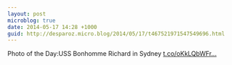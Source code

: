 ```yaml
---
layout: post
microblog: true
date: 2014-05-17 14:28 +1000
guid: http://desparoz.micro.blog/2014/05/17/t467521971547549696.html
---
```

Photo of the Day:USS Bonhomme Richard in Sydney [t.co/oKkLQbWFr...](http://t.co/oKkLQbWFrK)
